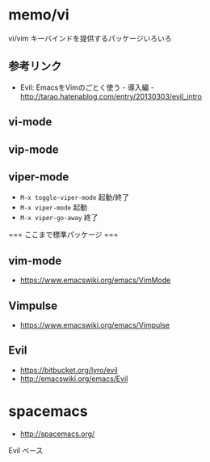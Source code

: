 # memo/vi

vi/vim キーバインドを提供するパッケージいろいろ

## 参考リンク

* Evil: EmacsをVimのごとく使う - 導入編 -
  http://tarao.hatenablog.com/entry/20130303/evil_intro

## vi-mode

## vip-mode

## viper-mode

- `M-x toggle-viper-mode` 起動/終了
- `M-x viper-mode`         起動
- `M-x viper-go-away`      終了

=== ここまで標準パッケージ ===

## vim-mode

- https://www.emacswiki.org/emacs/VimMode

## Vimpulse

- https://www.emacswiki.org/emacs/Vimpulse

## Evil

- https://bitbucket.org/lyro/evil
- http://emacswiki.org/emacs/Evil

# spacemacs

- http://spacemacs.org/

Evil ベース
